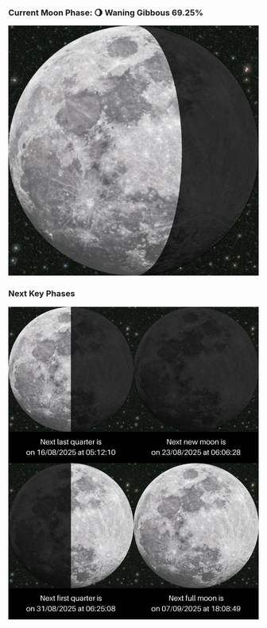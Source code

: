 ### Current Moon Phase: 🌖 Waning Gibbous 69.25%
![Moon Phase](moonphase.png)
### Next Key Phases
![Gallery](gallery.png)